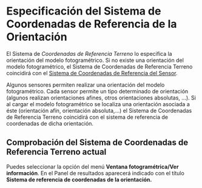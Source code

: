 # Especificación del Sistema de Coordenadas de Referencia de la Orientación

El Sistema de _Coordenadas de Referencia Terreno_ lo especifica la orientación del modelo fotogramétrico. Si no existe una orientación del modelo fotogramétrico, el Sistema de Coordenadas de Referencia Terreno coincidirá con el [Sistema de Coordenadas de Referencia del Sensor](EspecificacionDelSistemaDeReferenciaDeCoordenadasDelSensor.html).

Algunos sensores permiten realizar una orientación del modelo fotogramétrico. Cada sensor permite un tipo determinado de orientación \(algunos realizan orientaciones afines, otros orientaciones absolutas, ...\). Si al cargar el modelo fotogramétrico se localiza una orientación asociada a éste \(orientación afín, orientación absoluta,...\) el Sistema de Coordenadas de Referencia Terreno coincidirá con el sistema de referencia de coordenadas de dicha orientación.

## Comprobación del Sistema de Coordenadas de Referencia Terreno actual

Puedes seleccionar la opción del menú **Ventana fotogramétrica/Ver información**. En el Panel de resultados aparecerá indicado con el título **Sistema de referencia de coordenadas de la orientación.**

